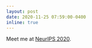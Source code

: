```yaml
---
layout: post
date: 2020-11-25 07:59:00-0400
inline: true
---
```


Meet me at [NeurIPS 2020](https://nips.cc/Conferences/2020).
